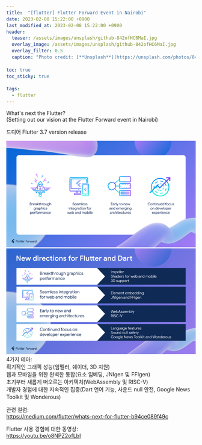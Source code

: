 ```yaml
---
title:  "[flutter] Flutter Forward Event in Nairobi"
date: 2023-02-08 15:22:00 +0900
last_modified_at: 2023-02-08 15:22:00 +0900
header:
  teaser: /assets/images/unsplash/github-842ofHC6MaI.jpg
  overlay_image: /assets/images/unsplash/github-842ofHC6MaI.jpg
  overlay_filter: 0.5
  caption: "Photo credit: [**Unsplash**](https://unsplash.com/photos/842ofHC6MaI)"

toc: true
toc_sticky: true

tags:
  - flutter
---
```


What's next the Flutter?  
(Setting out our vision at the Flutter Forward event in Nairobi)  
  
  
드디어 Flutter 3.7 version release  

![flutterforward1](/assets/images/flutterforward01.png)  
![flutterforward2](/assets/images/flutterforward02.png)  
4가지 테마:  
획기적인 그래픽 성능(임펠러, 쉐이더, 3D 지원)  
웹과 모바일을 위한 완벽한 통합(요소 임베딩, JNIgen 및 FFIgen)  
초기부터 새롭게 떠오르는 아키텍처(WebAssembly 및 RISC-V)  
개발자 경험에 대한 지속적인 집중(Dart 언어 기능, 사운드 null 안전, Google News Toolkit 및 Wonderous)   
  
관련 컬럼:  
https://medium.com/flutter/whats-next-for-flutter-b94ce089f49c  
  
Flutter 사용 경험에 대한 동영상:  
https://youtu.be/o8NPZ2ofLbI
  